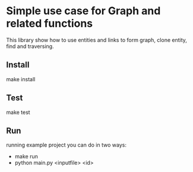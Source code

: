 # Simple use case for Graph and related functions

This library show how to use entities and links to form graph, clone entity, find and traversing.

## Install
make install

## Test
make test

## Run
running example project you can do in two ways:
- make run
- python main.py &lt;inputfile&gt; &lt;id&gt;
